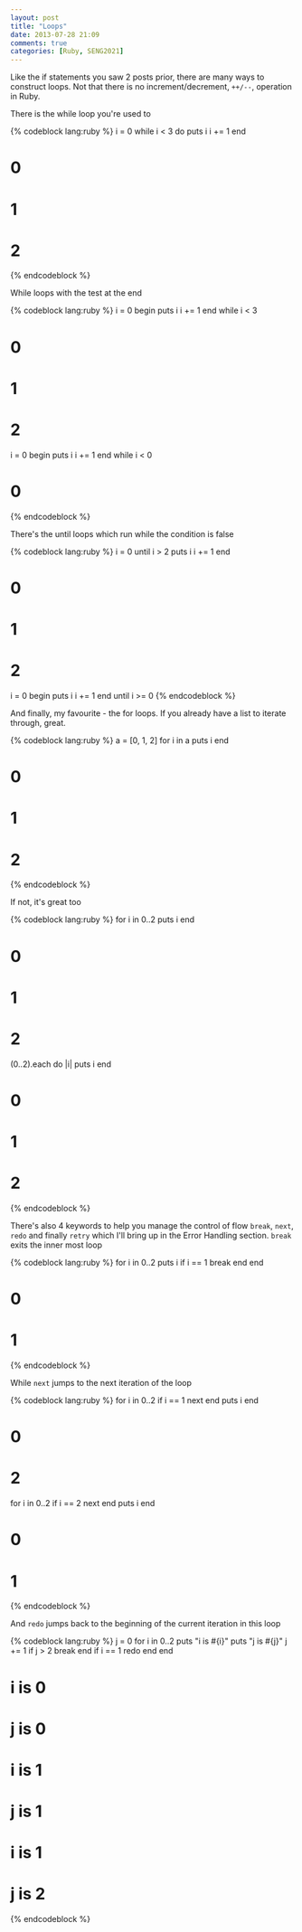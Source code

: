 ```yaml
---
layout: post
title: "Loops"
date: 2013-07-28 21:09
comments: true
categories: [Ruby, SENG2021]
---
```


Like the if statements you saw 2 posts prior, there are many ways to construct loops. Not that there is no increment/decrement, ```++/--```, operation in Ruby.

There is the while loop you're used to

{% codeblock lang:ruby %}
i = 0
while i < 3 do
  puts i
  i += 1
end
# 0
# 1
# 2
{% endcodeblock %}

While loops with the test at the end

{% codeblock lang:ruby %}
i = 0
begin
  puts i
  i += 1
end while i < 3
# 0
# 1
# 2

i = 0
begin
  puts i
  i += 1
end while i < 0
# 0
{% endcodeblock %}

There's the until loops which run while the condition is false

{% codeblock lang:ruby %}
i = 0
until i > 2
  puts i
  i += 1
end
# 0
# 1
# 2

i = 0
begin
  puts i
  i += 1
end until i >= 0
{% endcodeblock %}

And finally, my favourite - the for loops. If you already have a list to iterate through, great.

{% codeblock lang:ruby %}
a = [0, 1, 2]
for i in a
  puts i
end
# 0
# 1
# 2
{% endcodeblock %}

If not, it's great too

{% codeblock lang:ruby %}
for i in 0..2
  puts i
end
# 0
# 1
# 2

(0..2).each do |i|
  puts i
end
# 0
# 1
# 2
{% endcodeblock %}

There's also 4 keywords to help you manage the control of flow ```break```, ```next```, ```redo``` and finally ```retry``` which I'll bring up in the Error Handling section. ```break``` exits the inner most loop

{% codeblock lang:ruby %}
for i in 0..2
  puts i
  if i == 1
    break
  end
end
# 0
# 1
{% endcodeblock %}

While ```next``` jumps to the next iteration of the loop

{% codeblock lang:ruby %}
for i in 0..2
  if i == 1
    next
  end
  puts i
end
# 0
# 2

for i in 0..2
  if i == 2
    next
  end
  puts i
end
# 0
# 1
{% endcodeblock %}

And ```redo``` jumps back to the beginning of the current iteration in this loop

{% codeblock lang:ruby %}
j = 0
for i in 0..2
  puts "i is #{i}"
  puts "j is #{j}"
  j += 1
  if j > 2
    break
  end
  if i == 1
    redo
  end
end
# i is 0
# j is 0
# i is 1
# j is 1
# i is 1
# j is 2
{% endcodeblock %}
